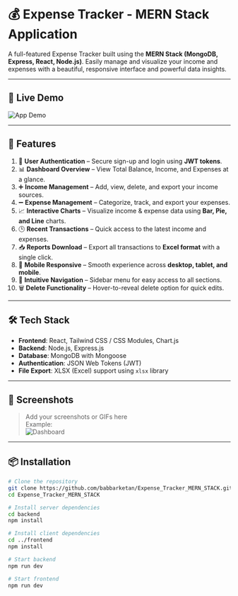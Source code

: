 # 💰 Expense Tracker - MERN Stack Application

A full-featured Expense Tracker built using the **MERN Stack (MongoDB, Express, React, Node.js)**. Easily manage and visualize your income and expenses with a beautiful, responsive interface and powerful data insights.

---

## 🚀 Live Demo

![App Demo](link-to-your-gif-or-image)

---

## 📌 Features

1. 🔐 **User Authentication** – Secure sign-up and login using **JWT tokens**.
2. 📊 **Dashboard Overview** – View Total Balance, Income, and Expenses at a glance.
3. ➕ **Income Management** – Add, view, delete, and export your income sources.
4. ➖ **Expense Management** – Categorize, track, and export your expenses.
5. 📈 **Interactive Charts** – Visualize income & expense data using **Bar, Pie, and Line** charts.
6. 🕒 **Recent Transactions** – Quick access to the latest income and expenses.
7. 📥 **Reports Download** – Export all transactions to **Excel format** with a single click.
8. 📱 **Mobile Responsive** – Smooth experience across **desktop, tablet, and mobile**.
9. 🧭 **Intuitive Navigation** – Sidebar menu for easy access to all sections.
10. 🗑️ **Delete Functionality** – Hover-to-reveal delete option for quick edits.

---

## 🛠️ Tech Stack

- **Frontend**: React, Tailwind CSS / CSS Modules, Chart.js
- **Backend**: Node.js, Express.js
- **Database**: MongoDB with Mongoose
- **Authentication**: JSON Web Tokens (JWT)
- **File Export**: XLSX (Excel) support using `xlsx` library

---

## 📸 Screenshots

> Add your screenshots or GIFs here  
> Example:  
> ![Dashboard](link-to-your-dashboard-screenshot)

---

## 📦 Installation

```bash
# Clone the repository
git clone https://github.com/babbarketan/Expense_Tracker_MERN_STACK.git
cd Expense_Tracker_MERN_STACK

# Install server dependencies
cd backend
npm install

# Install client dependencies
cd ../frontend
npm install

# Start backend
npm run dev

# Start frontend
npm run dev
